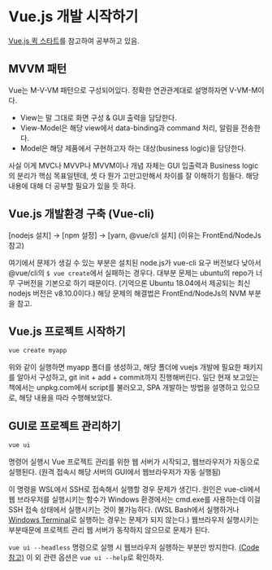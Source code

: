# Vue.js 개발 시작하기

[Vue.js 퀵 스타트](http://www.yes24.com/Product/Goods/45091747)를 참고하여
공부하고 있음.

## MVVM 패턴

Vue는 M-V-VM 패턴으로 구성되어있다. 정확한 연관관계대로 설명하자면 V-VM-M이다.

* View는 말 그대로 화면 구성 & GUI 출력을 담당한다.
* View-Model은 해당 view에서 data-binding과 command 처리, 알림을 전송한다.
* Model은 해당 제품에서 구현하고자 하는 대상(business logic)을 담당한다.

사실 이게 MVC나 MVVP나 MVVM이나 개념 자체는 GUI 입출력과 Business logic의
분리가 핵심 목표일텐데, 셋 다 뭔가 고만고만해서 차이를 잘 이해하기 힘들다.
해당 내용에 대해 더 공부할 필요가 있을 듯 하다.

## Vue.js 개발환경 구축 (Vue-cli)

[nodejs 설치] -> [npm 설정] -> [yarn, @vue/cli 설치]
(이유는 FrontEnd/NodeJs 참고)

여기에서 문제가 생길 수 있는 부분은 설치된 node.js가 vue-cli 요구 버전보다
낮아서 @vue/cli의 `$ vue create`에서 실패하는 경우다. 대부분 문제는 ubuntu의
repo가 너무 구버전을 기본으로 하기 때문이다.
(기억으론 Ubuntu 18.04에서 제공되는 최신 nodejs 버전은 v8.10.0이다.)
해당 문제의 해결법은 FrontEnd/NodeJs의 NVM 부분을 참고.

## Vue.js 프로젝트 시작하기

```sh
vue create myapp
```

위와 같이 실행하면 myapp 폴더를 생성하고, 해당 폴더에 vuejs 개발에 필요한
패키지를 알아서 구성하고, git init + add + commit까지 진행해버린다. 일단 현재
보고있는 책에서는 unpkg.com에서 script를 불러오고, SPA 개발하는 방법을
설명하고 있으므로, 해당 내용을 따라 수행해보았다.

## GUI로 프로젝트 관리하기

```sh
vue ui
```

명령어 실행시 Vue 프로젝트 관리를 위한 웹 서버가 시작되고, 웹브라우저가
자동으로 실행된다. (원격 접속시 해당 서버의 GUI에서 웹브라우저가 자동 실행됨)

이 명령을 WSL에서 SSH로 접속해서 실행할 경우 문제가 생긴다. 원인은 vue-cli에서
웹 브라우저를 실행시키는 함수가 Windows 환경에서는 cmd.exe를 사용하는데 이걸
SSH 접속 상태에서 실행시키는 것이 불가능하다. (WSL Bash에서 실행하거나
[Windows Terminal](https://github.com/microsoft/terminal)로 실행하는 경우는
문제가 되지 않는다.) 웹브라우저 실행시키는 부분때문에 프로젝트 관리 웹 서버가
동작하지 않으므로 문제가 된다.

`vue ui --headless` 명령으로 실행 시 웹브라우저 실행하는 부분만 방지한다.
[(Code 참고)](https://github.com/vuejs/vue-cli/blob/0d0168b/packages/%40vue/cli/lib/ui.js#L77-L81)
이 외 관련 옵션은 `vue ui --help`로 확인하자.
